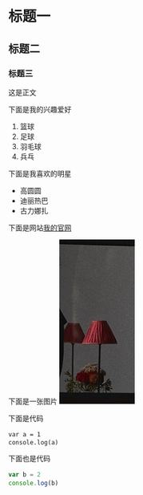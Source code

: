 # 标题一
## 标题二
### 标题三

这是正文

下面是我的兴趣爱好

1. 篮球
2. 足球
3. 羽毛球
4. 兵乓

下面是我喜欢的明星

* 高圆圆
* 迪丽热巴
* 古力娜扎

下面是网站[我的官网](https://github.com)

下面是一张图片
![一张图片](1.png)

下面是代码

    var a = 1
    console.log(a)

下面也是代码

```javascript
var b = 2
console.log(b)
```
